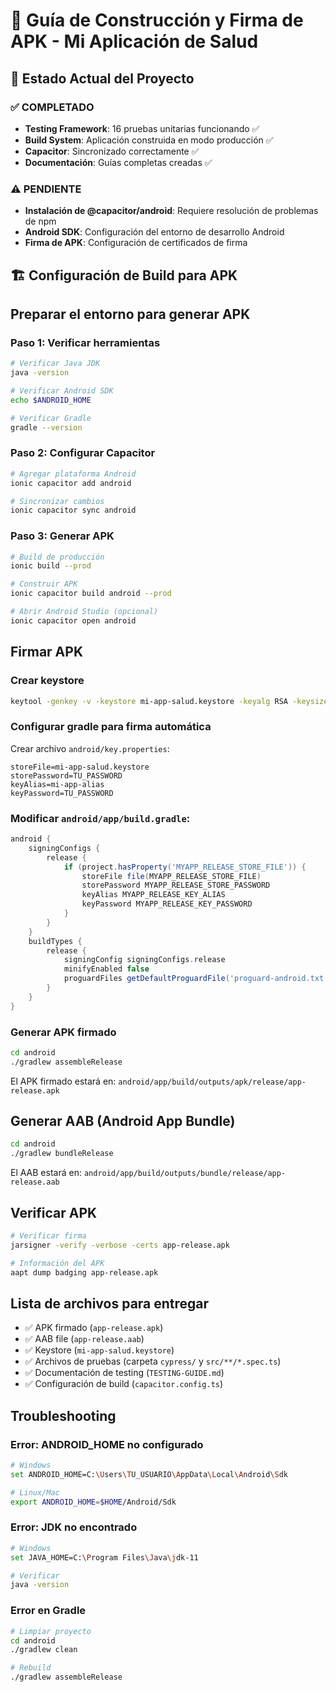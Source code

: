 # 📱 Guía de Construcción y Firma de APK - Mi Aplicación de Salud

## 🎯 Estado Actual del Proyecto

### ✅ **COMPLETADO**
- **Testing Framework**: 16 pruebas unitarias funcionando ✅
- **Build System**: Aplicación construida en modo producción ✅
- **Capacitor**: Sincronizado correctamente ✅
- **Documentación**: Guías completas creadas ✅

### ⚠️ **PENDIENTE**
- **Instalación de @capacitor/android**: Requiere resolución de problemas de npm
- **Android SDK**: Configuración del entorno de desarrollo Android
- **Firma de APK**: Configuración de certificados de firma

## 🏗️ Configuración de Build para APK

## Preparar el entorno para generar APK

### Paso 1: Verificar herramientas
```bash
# Verificar Java JDK
java -version

# Verificar Android SDK
echo $ANDROID_HOME

# Verificar Gradle
gradle --version
```

### Paso 2: Configurar Capacitor
```bash
# Agregar plataforma Android
ionic capacitor add android

# Sincronizar cambios
ionic capacitor sync android
```

### Paso 3: Generar APK
```bash
# Build de producción
ionic build --prod

# Construir APK
ionic capacitor build android --prod

# Abrir Android Studio (opcional)
ionic capacitor open android
```

## Firmar APK

### Crear keystore
```bash
keytool -genkey -v -keystore mi-app-salud.keystore -keyalg RSA -keysize 2048 -validity 10000 -alias mi-app-alias
```

### Configurar gradle para firma automática
Crear archivo `android/key.properties`:
```
storeFile=mi-app-salud.keystore
storePassword=TU_PASSWORD
keyAlias=mi-app-alias
keyPassword=TU_PASSWORD
```

### Modificar `android/app/build.gradle`:
```gradle
android {
    signingConfigs {
        release {
            if (project.hasProperty('MYAPP_RELEASE_STORE_FILE')) {
                storeFile file(MYAPP_RELEASE_STORE_FILE)
                storePassword MYAPP_RELEASE_STORE_PASSWORD
                keyAlias MYAPP_RELEASE_KEY_ALIAS
                keyPassword MYAPP_RELEASE_KEY_PASSWORD
            }
        }
    }
    buildTypes {
        release {
            signingConfig signingConfigs.release
            minifyEnabled false
            proguardFiles getDefaultProguardFile('proguard-android.txt'), 'proguard-rules.pro'
        }
    }
}
```

### Generar APK firmado
```bash
cd android
./gradlew assembleRelease
```

El APK firmado estará en: `android/app/build/outputs/apk/release/app-release.apk`

## Generar AAB (Android App Bundle)
```bash
cd android
./gradlew bundleRelease
```

El AAB estará en: `android/app/build/outputs/bundle/release/app-release.aab`

## Verificar APK
```bash
# Verificar firma
jarsigner -verify -verbose -certs app-release.apk

# Información del APK
aapt dump badging app-release.apk
```

## Lista de archivos para entregar
- ✅ APK firmado (`app-release.apk`)
- ✅ AAB file (`app-release.aab`)
- ✅ Keystore (`mi-app-salud.keystore`)
- ✅ Archivos de pruebas (carpeta `cypress/` y `src/**/*.spec.ts`)
- ✅ Documentación de testing (`TESTING-GUIDE.md`)
- ✅ Configuración de build (`capacitor.config.ts`)

## Troubleshooting

### Error: ANDROID_HOME no configurado
```bash
# Windows
set ANDROID_HOME=C:\Users\TU_USUARIO\AppData\Local\Android\Sdk

# Linux/Mac
export ANDROID_HOME=$HOME/Android/Sdk
```

### Error: JDK no encontrado
```bash
# Windows
set JAVA_HOME=C:\Program Files\Java\jdk-11

# Verificar
java -version
```

### Error en Gradle
```bash
# Limpiar proyecto
cd android
./gradlew clean

# Rebuild
./gradlew assembleRelease
```

